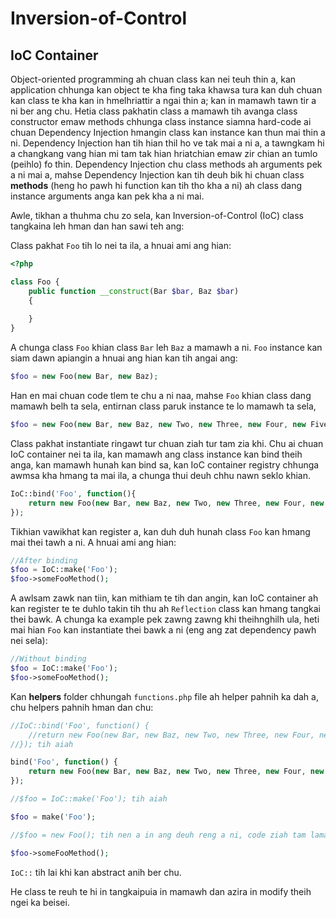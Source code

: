 # Inversion-of-Control
## IoC Container

Object-oriented programming ah chuan class kan nei teuh thin a, kan application chhunga kan object te kha fing taka khawsa tura kan duh chuan kan class te kha kan in hmelhriattir a ngai thin a; kan in mamawh tawn tir a ni ber ang chu. Hetia class pakhatin class a mamawh tih avanga class constructor emaw methods chhunga class instance siamna hard-code ai chuan Dependency Injection hmangin class kan instance kan thun mai thin a ni. Dependency Injection han tih hian thil ho ve tak mai a ni a, a tawngkam hi a changkang vang hian mi tam tak hian hriatchian emaw zir chian an tumlo (peihlo) fo thin. Dependency Injection chu class methods ah arguments pek a ni mai a, mahse Dependency Injection kan tih deuh bik hi chuan class **methods** (heng ho pawh hi function kan tih tho kha a ni) ah class dang instance arguments anga kan pek kha a ni mai. 

Awle, tikhan a thuhma chu zo sela, kan Inversion-of-Control (IoC) class tangkaina leh hman dan han sawi teh ang:

Class pakhat `Foo` tih lo nei ta ila, a hnuai ami ang hian:

```php
<?php

class Foo {
	public function __construct(Bar $bar, Baz $bar)
	{
		
	}
}
```

A chunga  class `Foo` khian class `Bar` leh `Baz` a mamawh a ni. `Foo` instance kan siam dawn apiangin a hnuai ang hian kan tih angai ang:

```php
$foo = new Foo(new Bar, new Baz);
```
Han en mai chuan code tlem te chu a ni naa, mahse `Foo` khian class dang mamawh belh ta sela, entirnan class paruk instance te lo mamawh ta sela, 
```php
$foo = new Foo(new Bar, new Baz, new Two, new Three, new Four, new Five, new Six);
```
Class pakhat instantiate ringawt tur chuan ziah tur tam zia khi. Chu ai chuan IoC container nei ta ila, kan mamawh ang class instance kan bind theih anga, kan mamawh hunah kan bind sa, kan IoC container registry chhunga awmsa kha hmang ta mai ila, a chunga thui deuh chhu nawn seklo khian.

```php
IoC::bind('Foo', function(){
	return new Foo(new Bar, new Baz, new Two, new Three, new Four, new Five, new Siz);
});
```

Tikhian vawikhat kan register a, kan duh duh hunah class `Foo` kan hmang mai thei tawh a ni. A hnuai ami ang hian:

```php
//After binding
$foo = IoC::make('Foo');
$foo->someFooMethod();
```

A awlsam zawk nan tiin, kan mithiam te tih dan angin, kan IoC container ah kan register te te duhlo takin tih thu ah `Reflection` class kan hmang tangkai thei bawk. A chunga ka example pek zawng zawng khi theihnghilh ula, heti mai hian `Foo` kan instantiate thei bawk a ni (eng ang zat dependency pawh nei sela):

```php
//Without binding
$foo = IoC::make('Foo');
$foo->someFooMethod();
```

Kan **helpers** folder chhungah `functions.php` file ah helper pahnih ka dah a, chu helpers pahnih hman dan chu:

```php
//IoC::bind('Foo', function() {
	//return new Foo(new Bar, new Baz, new Two, new Three, new Four, new Five, new Siz);
//}); tih aiah

bind('Foo', function() {
	return new Foo(new Bar, new Baz, new Two, new Three, new Four, new Five, new Siz);
});

//$foo = IoC::make('Foo'); tih aiah

$foo = make('Foo');

//$foo = new Foo(); tih nen a in ang deuh reng a ni, code ziah tam lamah

$foo->someFooMethod();
```
`IoC::` tih lai khi kan abstract anih ber chu. 

He class te reuh te hi in tangkaipuia in mamawh dan azira in modify theih ngei ka beisei. 


